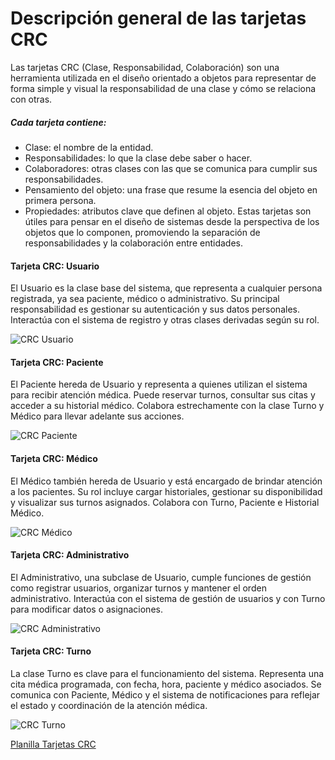 # Descripción general de las tarjetas CRC
Las tarjetas CRC (Clase, Responsabilidad, Colaboración) son una herramienta utilizada en el diseño orientado a objetos para representar de forma simple y visual la responsabilidad de una clase y cómo se relaciona con otras.
##### Cada tarjeta contiene:
 - Clase: el nombre de la entidad.
 - Responsabilidades: lo que la clase debe saber o hacer.
 - Colaboradores: otras clases con las que se comunica para cumplir sus responsabilidades.
 - Pensamiento del objeto: una frase que resume la esencia del objeto en primera persona.
 - Propiedades: atributos clave que definen al objeto.
Estas tarjetas son útiles para pensar en el diseño de sistemas desde la perspectiva de los objetos que lo componen, promoviendo la separación de responsabilidades y la colaboración entre entidades.

#### Tarjeta CRC: Usuario
El Usuario es la clase base del sistema, que representa a cualquier persona registrada, ya sea paciente, médico o administrativo. Su principal responsabilidad es gestionar su autenticación y sus datos personales. Interactúa con el sistema de registro y otras clases derivadas según su rol.


![CRC Usuario](https://drive.google.com/uc?export=view&id=1UHAS-9jTJmWhNI-kWkNaWXMvDgZkTTh3)




#### Tarjeta CRC: Paciente
El Paciente hereda de Usuario y representa a quienes utilizan el sistema para recibir atención médica. Puede reservar turnos, consultar sus citas y acceder a su historial médico. Colabora estrechamente con la clase Turno y Médico para llevar adelante sus acciones.


![CRC Paciente](https://drive.google.com/uc?export=view&id=1ZNMRc_7GbwEUJyyG3RxCn7K6oqaHZp6B)

#### Tarjeta CRC: Médico
El Médico también hereda de Usuario y está encargado de brindar atención a los pacientes. Su rol incluye cargar historiales, gestionar su disponibilidad y visualizar sus turnos asignados. Colabora con Turno, Paciente e Historial Médico.


![CRC Médico](https://drive.google.com/uc?export=view&id=1g7vt1E4icDCsTZnS4M_vxXmkM7fDCnjf)

#### Tarjeta CRC: Administrativo
El Administrativo, una subclase de Usuario, cumple funciones de gestión como registrar usuarios, organizar turnos y mantener el orden administrativo. Interactúa con el sistema de gestión de usuarios y con Turno para modificar datos o asignaciones.


![CRC Administrativo](https://drive.google.com/uc?export=view&id=1iB1J7rYfpsRZQcju1tuFjiO374Z4T2qY)



#### Tarjeta CRC: Turno
La clase Turno es clave para el funcionamiento del sistema. Representa una cita médica programada, con fecha, hora, paciente y médico asociados. Se comunica con Paciente, Médico y el sistema de notificaciones para reflejar el estado y coordinación de la atención médica.


![CRC Turno](https://drive.google.com/uc?export=view&id=1XL7KlIIihU8d6SeBHNJHX3IGFfy-r8Px)



[Planilla Tarjetas CRC](https://docs.google.com/spreadsheets/d/13zP70Rb4vhZzoa_iHvP-ABAVd9V9eto1/edit?usp=drive_link&ouid=113574952751855851904&rtpof=true&sd=true)
